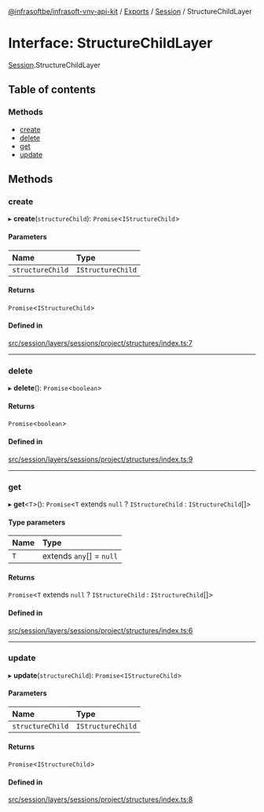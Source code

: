 [@infrasoftbe/infrasoft-vnv-api-kit](../README.md) / [Exports](../modules.md) / [Session](../modules/Session.md) / StructureChildLayer

# Interface: StructureChildLayer

[Session](../modules/Session.md).StructureChildLayer

## Table of contents

### Methods

- [create](Session.StructureChildLayer.md#create)
- [delete](Session.StructureChildLayer.md#delete)
- [get](Session.StructureChildLayer.md#get)
- [update](Session.StructureChildLayer.md#update)

## Methods

### create

▸ **create**(`structureChild`): `Promise`\<`IStructureChild`\>

#### Parameters

| Name | Type |
| :------ | :------ |
| `structureChild` | `IStructureChild` |

#### Returns

`Promise`\<`IStructureChild`\>

#### Defined in

[src/session/layers/sessions/project/structures/index.ts:7](https://github.com/infrasoftbe/Infrasoft-vnv-api-kit/blob/783d42b/src/session/layers/sessions/project/structures/index.ts#L7)

___

### delete

▸ **delete**(): `Promise`\<`boolean`\>

#### Returns

`Promise`\<`boolean`\>

#### Defined in

[src/session/layers/sessions/project/structures/index.ts:9](https://github.com/infrasoftbe/Infrasoft-vnv-api-kit/blob/783d42b/src/session/layers/sessions/project/structures/index.ts#L9)

___

### get

▸ **get**\<`T`\>(): `Promise`\<`T` extends ``null`` ? `IStructureChild` : `IStructureChild`[]\>

#### Type parameters

| Name | Type |
| :------ | :------ |
| `T` | extends `any`[] = ``null`` |

#### Returns

`Promise`\<`T` extends ``null`` ? `IStructureChild` : `IStructureChild`[]\>

#### Defined in

[src/session/layers/sessions/project/structures/index.ts:6](https://github.com/infrasoftbe/Infrasoft-vnv-api-kit/blob/783d42b/src/session/layers/sessions/project/structures/index.ts#L6)

___

### update

▸ **update**(`structureChild`): `Promise`\<`IStructureChild`\>

#### Parameters

| Name | Type |
| :------ | :------ |
| `structureChild` | `IStructureChild` |

#### Returns

`Promise`\<`IStructureChild`\>

#### Defined in

[src/session/layers/sessions/project/structures/index.ts:8](https://github.com/infrasoftbe/Infrasoft-vnv-api-kit/blob/783d42b/src/session/layers/sessions/project/structures/index.ts#L8)
